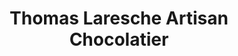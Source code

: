 ---
title: "Thomas Laresche Artisan Chocolatier"
url: /morteau/thomas-laresche-artisan-chocolatier/
shop: chocolat
---